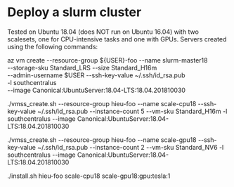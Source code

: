 # Deploy a slurm cluster

Tested on Ubuntu 18.04 (does NOT run on Ubuntu 16.04) with two scalesets, one for CPU-intensive tasks and one with GPUs. Servers created using the following commands:

az vm create --resource-group ${USER}-foo --name slurm-master18 \
  --storage-sku Standard_LRS --size Standard_H16m \
  --admin-username $USER --ssh-key-value ~/.ssh/id_rsa.pub \
  -l southcentralus \
  --image Canonical:UbuntuServer:18.04-LTS:18.04.201810030

./vmss_create.sh --resource-group hieu-foo --name scale-cpu18 --ssh-key-value ~/.ssh/id_rsa.pub --instance-count 5 --vm-sku Standard_H16m -l southcentralus --image Canonical:UbuntuServer:18.04-LTS:18.04.201810030

./vmss_create.sh --resource-group hieu-foo --name scale-gpu18 --ssh-key-value ~/.ssh/id_rsa.pub --instance-count 2 --vm-sku Standard_NV6 -l southcentralus --image Canonical:UbuntuServer:18.04-LTS:18.04.201810030

 ./install.sh hieu-foo scale-cpu18 scale-gpu18:gpu:tesla:1

